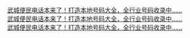   
[武城便民电话本来了！打造本地号码大全，全行业号码收录中…… ​](http://www.dianyue.me/archives/904/x9bf240obi0pkjgt/)  
[武城便民电话本来了！打造本地号码大全，全行业号码收录中…… ​](http://www.dianyue.me/archives/878/87yo96hbp3t4ehng/)  
[武城便民电话本来了！打造本地号码大全，全行业号码收录中…… ​](http://www.dianyue.me/archives/890/iuqd4k6z9l5ieq84/)